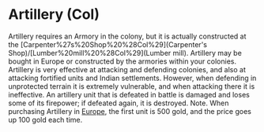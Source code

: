# Artillery (Col)

Artillery requires an Armory in the colony, but it is actually constructed at the [Carpenter%27s%20Shop%20%28Col%29](Carpenter's Shop)/[Lumber%20mill%20%28Col%29](Lumber mill).
Artillery may be bought in Europe or constructed by the armories within your colonies. Artillery is very effective at attacking and defending colonies, and also at attacking fortified units and Indian settlements. However, when defending in unprotected terrain it is extremely vulnerable, and when attacking there it is ineffective. An 
artillery unit that is defeated in battle is damaged and loses some of its firepower; if defeated again, it is destroyed.
Note.
When purchasing Artillery in [Europe](Europe), the first unit is 500 gold, and the price goes up 100 gold each time.